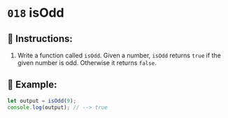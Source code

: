 # `018` isOdd

## 📝 Instructions:

1. Write a function called `isOdd`. Given a number, `isOdd` returns `true` if the given number is odd. Otherwise it returns `false`.

## 📎 Example:

```Javascript
let output = isOdd(9);
console.log(output); // --> true
```
